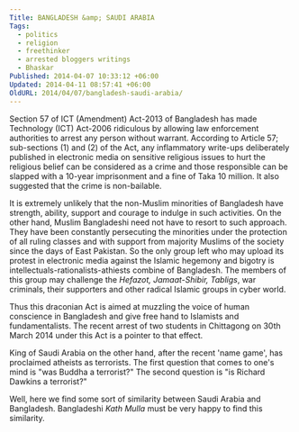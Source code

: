 ```yaml
---
Title: BANGLADESH &amp; SAUDI ARABIA
Tags:
  - politics
  - religion
  - freethinker
  - arrested bloggers writings
  - Bhaskar
Published: 2014-04-07 10:33:12 +06:00
Updated: 2014-04-11 08:57:41 +06:00
OldURL: 2014/04/07/bangladesh-saudi-arabia/
---
```


Section 57 of ICT (Amendment) Act-2013 of Bangladesh has made Technology (ICT) Act-2006 ridiculous by allowing law enforcement authorities to arrest any person without warrant. According to Article 57; sub-sections (1) and (2) of the Act, any inflammatory write-ups deliberately published in electronic media on sensitive religious issues to hurt the religious belief can be considered as a crime and those responsible can be slapped with a 10-year imprisonment and a fine of Taka 10 million. It also suggested that the crime is non-bailable.

It is extremely unlikely that the non-Muslim minorities of Bangladesh have strength, ability, support and courage to indulge in such activities. On the other hand, Muslim Bangladeshi need not have to resort to such approach. They have been constantly persecuting the minorities under the protection of all ruling classes and with support from majority Muslims of the society since the days of East Pakistan. So the only group left who may upload its protest in electronic media against the Islamic hegemony and bigotry is intellectuals-rationalists-athiests combine of Bangladesh. The members of this group may challenge the <em>Hefazot, Jamaat-Shibir, Tabligs</em>, war criminals, their supporters and other radical Islamic groups in cyber world.

Thus this draconian Act is aimed at muzzling the voice of human conscience in Bangladesh and give free hand to Islamists and fundamentalists. The recent arrest of two students in Chittagong on 30th March 2014 under this Act is a pointer to that effect.

King of Saudi Arabia on the other hand, after the recent 'name game', has proclaimed atheists as terrorists. The first question that comes to one's mind is "was Buddha a terrorist?" The second question is "is Richard Dawkins a terrorist?"

Well, here we find some sort of similarity between Saudi Arabia and Bangladesh. Bangladeshi <em>Kath Mulla</em> must be very happy to find this similarity.

